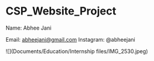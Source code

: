 # CSP_Website_Project
Name: Abhee Jani

Email: abheejani@gmail.com
Instagram: @abheejani

![](Documents/Education/Internship files/IMG_2530.jpeg)



